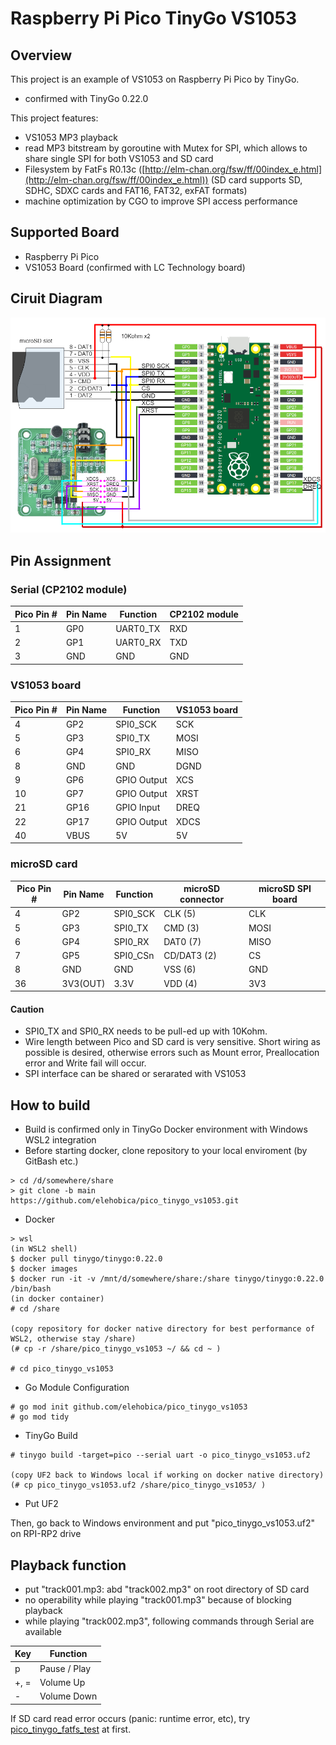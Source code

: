 # Raspberry Pi Pico TinyGo VS1053
## Overview
This project is an example of VS1053 on Raspberry Pi Pico by TinyGo.
* confirmed with TinyGo 0.22.0

This project features:
* VS1053 MP3 playback
* read MP3 bitstream by goroutine with Mutex for SPI, which allows to share single SPI for both VS1053 and SD card
* Filesystem by FatFs R0.13c ([http://elm-chan.org/fsw/ff/00index_e.html](http://elm-chan.org/fsw/ff/00index_e.html))
  (SD card supports SD, SDHC, SDXC cards and FAT16, FAT32, exFAT formats)
* machine optimization by CGO to improve SPI access performance

## Supported Board
* Raspberry Pi Pico
* VS1053 Board (confirmed with LC Technology board)

## Ciruit Diagram
![Circuit Diagram](doc/Pico_VS1053_Schematic.png)

## Pin Assignment
### Serial (CP2102 module)
| Pico Pin # | Pin Name | Function | CP2102 module |
----|----|----|----
|  1 | GP0 | UART0_TX | RXD |
|  2 | GP1 | UART0_RX | TXD |
|  3 | GND | GND | GND |

### VS1053 board
| Pico Pin # | Pin Name | Function | VS1053 board |
----|----|----|----
|  4 | GP2 | SPI0_SCK | SCK |
|  5 | GP3 | SPI0_TX | MOSI |
|  6 | GP4 | SPI0_RX | MISO |
|  8 | GND | GND | DGND |
|  9 | GP6 | GPIO Output | XCS |
| 10 | GP7 | GPIO Output | XRST |
| 21 | GP16 | GPIO Input | DREQ |
| 22 | GP17 | GPIO Output | XDCS |
| 40 | VBUS | 5V | 5V |

### microSD card
| Pico Pin # | Pin Name | Function | microSD connector | microSD SPI board |
----|----|----|----|----
|  4 | GP2 | SPI0_SCK | CLK (5) | CLK |
|  5 | GP3 | SPI0_TX | CMD (3) | MOSI |
|  6 | GP4 | SPI0_RX | DAT0 (7) | MISO |
|  7 | GP5 | SPI0_CSn | CD/DAT3 (2) | CS |
|  8 | GND | GND | VSS (6) | GND |
| 36 | 3V3(OUT) | 3.3V | VDD (4) | 3V3 |

#### Caution
* SPI0_TX and SPI0_RX needs to be pull-ed up with 10Kohm.
* Wire length between Pico and SD card is very sensitive. Short wiring as possible is desired, otherwise errors such as Mount error, Preallocation error and Write fail will occur.
* SPI interface can be shared or serarated with VS1053

## How to build
* Build is confirmed only in TinyGo Docker environment with Windows WSL2 integration
* Before starting docker, clone repository to your local enviroment (by GitBash etc.)
```
> cd /d/somewhere/share
> git clone -b main https://github.com/elehobica/pico_tinygo_vs1053.git
```

* Docker
```
> wsl
(in WSL2 shell)
$ docker pull tinygo/tinygo:0.22.0
$ docker images
$ docker run -it -v /mnt/d/somewhere/share:/share tinygo/tinygo:0.22.0 /bin/bash
(in docker container)
# cd /share

(copy repository for docker native directory for best performance of WSL2, otherwise stay /share)
(# cp -r /share/pico_tinygo_vs1053 ~/ && cd ~ )

# cd pico_tinygo_vs1053
```

* Go Module Configuration
```
# go mod init github.com/elehobica/pico_tinygo_vs1053
# go mod tidy
```

* TinyGo Build
```
# tinygo build -target=pico --serial uart -o pico_tinygo_vs1053.uf2

(copy UF2 back to Windows local if working on docker native directory)
(# cp pico_tinygo_vs1053.uf2 /share/pico_tinygo_vs1053/ )
```

* Put UF2 

Then, go back to Windows environment and put "pico_tinygo_vs1053.uf2" on RPI-RP2 drive

## Playback function
* put "track001.mp3: abd "track002.mp3" on root directory of SD card
* no operability while playing "track001.mp3" because of blocking playback
* while playing "track002.mp3", following commands through Serial are available

| Key | Function |
----|----
| p | Pause / Play |
| +, = | Volume Up |
| - | Volume Down |

If SD card read error occurs (panic: runtime error, etc), try [pico_tinygo_fatfs_test](https://github.com/elehobica/pico_tinygo_fatfs_test) at first.